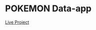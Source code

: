 # POKEMON Data-app

[Live Project](https://jaes98.github.io/PokemonDataApp_Marcus/ "Github Pages Link")
